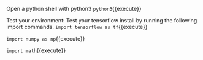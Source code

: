 
Open a python shell with python3
`python3`{{execute}}

Test your environment:
Test your tensorflow install by running the following import commands.
`import tensorflow as tf`{{execute}}

`import numpy as np`{{execute}}

`import math`{{execute}}